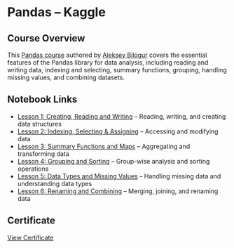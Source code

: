# Pandas – Kaggle

## Course Overview

This [Pandas course](https://www.kaggle.com/learn/pandas) authored by [Aleksey Bilogur](https://www.kaggle.com/residentmario) covers the essential features of the Pandas library for data analysis, including reading and writing data, indexing and selecting, summary functions, grouping, handling missing values, and combining datasets.

## Notebook Links

- [Lesson 1: Creating, Reading and Writing](https://www.kaggle.com/code/aadarshprabhakumar/exercise-creating-reading-and-writing) – Reading, writing, and creating data structures  
- [Lesson 2: Indexing, Selecting & Assigning](https://www.kaggle.com/code/aadarshprabhakumar/exercise-indexing-selecting-assigning) – Accessing and modifying data  
- [Lesson 3: Summary Functions and Maps](https://www.kaggle.com/code/aadarshprabhakumar/exercise-summary-functions-and-maps) – Aggregating and transforming data  
- [Lesson 4: Grouping and Sorting](https://www.kaggle.com/code/aadarshprabhakumar/exercise-grouping-and-sorting) – Group-wise analysis and sorting operations  
- [Lesson 5: Data Types and Missing Values](https://www.kaggle.com/code/aadarshprabhakumar/exercise-data-types-and-missing-values) – Handling missing data and understanding data types  
- [Lesson 6: Renaming and Combining](https://www.kaggle.com/code/aadarshprabhakumar/exercise-renaming-and-combining) – Merging, joining, and renaming data

## Certificate

[View Certificate](https://www.kaggle.com/learn/certification/aadarshprabhakumar/pandas)
